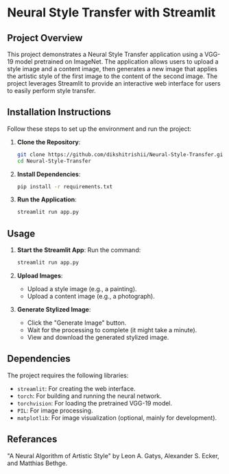 # Neural Style Transfer with Streamlit

## Project Overview

This project demonstrates a Neural Style Transfer application using a VGG-19 model pretrained on ImageNet. The application allows users to upload a style image and a content image, then generates a new image that applies the artistic style of the first image to the content of the second image. The project leverages Streamlit to provide an interactive web interface for users to easily perform style transfer.

## Installation Instructions

Follow these steps to set up the environment and run the project:

1. **Clone the Repository**:
    ```bash
    git clone https://github.com/dikshitrishii/Neural-Style-Transfer.git
    cd Neural-Style-Transfer
    ```

2. **Install Dependencies**:
    ```bash
    pip install -r requirements.txt
    ```

3. **Run the Application**:
    ```bash
    streamlit run app.py
    ```

## Usage

1. **Start the Streamlit App**:
    Run the command:
    ```bash
    streamlit run app.py
    ```

2. **Upload Images**:
    - Upload a style image (e.g., a painting).
    - Upload a content image (e.g., a photograph).

3. **Generate Stylized Image**:
    - Click the "Generate Image" button.
    - Wait for the processing to complete (it might take a minute).
    - View and download the generated stylized image.

## Dependencies

The project requires the following libraries:

- `streamlit`: For creating the web interface.
- `torch`: For building and running the neural network.
- `torchvision`: For loading the pretrained VGG-19 model.
- `PIL`: For image processing.
- `matplotlib`: For image visualization (optional, mainly for development).

## Referances
 "A Neural Algorithm of Artistic Style" by Leon A. Gatys, Alexander S. Ecker, and Matthias Bethge.
